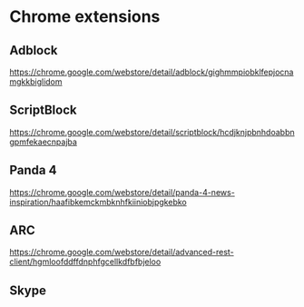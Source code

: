 # Chrome extensions

## Adblock
https://chrome.google.com/webstore/detail/adblock/gighmmpiobklfepjocnamgkkbiglidom

## ScriptBlock
https://chrome.google.com/webstore/detail/scriptblock/hcdjknjpbnhdoabbngpmfekaecnpajba

## Panda 4
https://chrome.google.com/webstore/detail/panda-4-news-inspiration/haafibkemckmbknhfkiiniobjpgkebko

## ARC
https://chrome.google.com/webstore/detail/advanced-rest-client/hgmloofddffdnphfgcellkdfbfbjeloo

## Skype
